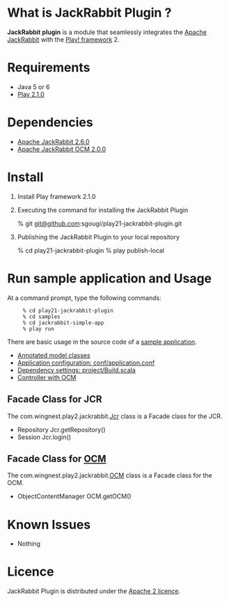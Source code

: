 What is JackRabbit Plugin ?
============

**JackRabbit plugin** is a module that seamlessly integrates the [Apache JackRabbit](http://jackrabbit.apache.org/) with  the [Play! framework](http://www.playframework.org/) 2. 

Requirements
=========

* Java 5 or 6
* [Play 2.1.0](http://www.playframework.com/)

Dependencies
============

* [Apache JackRabbit 2.6.0](http://jackrabbit.apache.org/)
* [Apache JackRabbit OCM 2.0.0](http://jackrabbit.apache.org/object-content-mapping.html)

Install
====

  1)  Install Play framework 2.1.0
  
  2)  Executing the command for installing the JackRabbit Plugin
               
         % git git@github.com:sgougi/play21-jackrabbit-plugin.git
         
  3)  Publishing the JackRabbit Plugin to your local repository

         % cd play21-jackrabbit-plugin
         % play publish-local


Run sample application and Usage
=======================

At a command prompt, type the following commands:

         % cd play21-jackrabbit-plugin
         % cd samples
         % cd jackrabbit-simple-app
         % play run

There are basic usage in the source code of a [sample application](samples). 

* [Annotated model classes](samples/jackrabbit-simple-app/app/models)
* [Application configuration: conf/application.conf](samples/jackrabbit-simple-app/conf/application.conf)
* [Dependency settings: project/Build.scala](samples/jackrabbit-simple-app/project/Build.scala)  
* [Controller with OCM](samples/jackrabbit-simple-app/app/controllers/Application.java)

## Facade Class for JCR

The com.wingnest.play2.jackrabbit.[Jcr](app/com/wingnest/play2/jackrabbit/Jcr.java) class is a Facade class for the JCR.

* Repository Jcr.getRepository()
* Session Jcr.login()

## Facade Class for [OCM](http://jackrabbit.apache.org/object-content-mapping.html)

The com.wingnest.play2.jackrabbit.[OCM](app/com/wingnest/play2/jackrabbit/OCM.java) class is a Facade class for the OCM.

* ObjectContentManager OCM.getOCM()

Known Issues
=============
* Nothing

Licence
========
JackRabbit Plugin is distributed under the [Apache 2 licence](http://www.apache.org/licenses/LICENSE-2.0.html).


